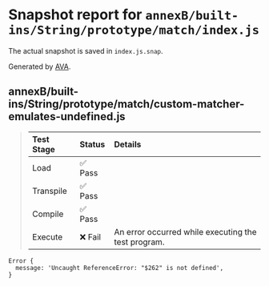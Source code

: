 # Snapshot report for `annexB/built-ins/String/prototype/match/index.js`

The actual snapshot is saved in `index.js.snap`.

Generated by [AVA](https://avajs.dev).

## annexB/built-ins/String/prototype/match/custom-matcher-emulates-undefined.js

> | Test Stage | Status | Details |
> | :-- | :-- | :-- |
> | Load | ✅ Pass |  |
> | Transpile | ✅ Pass |  |
> | Compile | ✅ Pass |  |
> | Execute | ❌ Fail | An error occurred while executing the test program. |

    Error {
      message: 'Uncaught ReferenceError: "$262" is not defined',
    }

